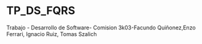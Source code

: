 # TP_DS_FQRS

Trabajo - Desarrollo de Software- Comision 3k03-Facundo Quiñonez,Enzo Ferrari, Ignacio Ruiz, Tomas Szalich


